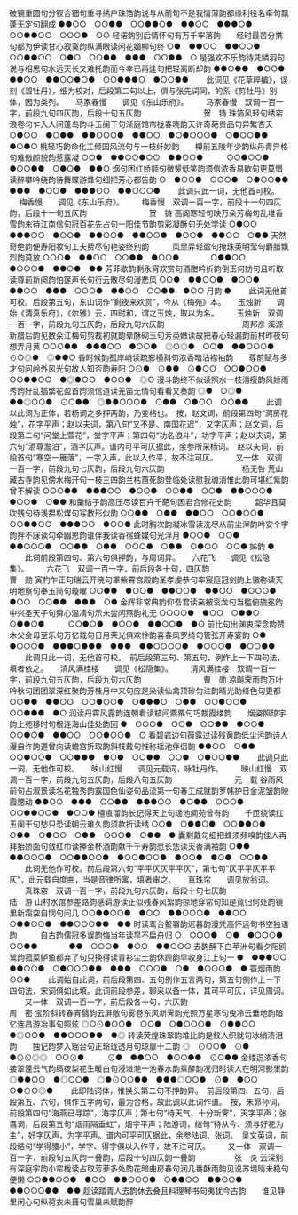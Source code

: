 <!-- { "loadSidebar": true } -->
破镜重圆句分钗合钿句重寻绣户珠箔韵说与从前句不是我情薄韵都缘利役名牵句飘蓬无定句翻成
●●○○　○○●●　○○●●○●　●●○○　●●●○●　○○●●○○　○○○●　○○
轻诺韵别后情怀句有万千牢落韵　　经时最苦分携句都为伊读甘心寂寞韵纵满眼读闲花媚柳句终
○●　●●○○　●●○○●　　　○○●●○○　○●○　○○●●　●●●　○○●●　○
是强欢不乐韵待凭鳞羽句说与相思句水远天长又难托韵而今幸已再逢句把轻离断却韵
●●○●●　●○○●　●●○○　●●○○●○●　○○●●●○　●○○●●
   　　此词见《花草粹编》，误刻《碧牡丹》，细为校对，后段第二句以上，俱与张先词同，的系《剪牡丹》别体，因为类列。 
　
马家春慢　　调见《东山乐府》。
　　马家春慢　双调一百一字，前段九句四仄韵，后段十句五仄韵　　　　　　　　贺　铸
珠箔风轻句绣帘浪卷句乍入人间蓬岛韵斗玉阑干句渐庭馆帘栊春晓韵天许奇葩贵品句异繁杏夭
○●○○　●○●●　●●○○○●　●●○○　●○●○○○●　○●○○●●　●○●○
桃轻巧韵命化工倾国风流句与一枝纤妙韵　　樽前五陵年少韵纵丹青异格句难倣颜貌韵惹露凝
○○●　●●○○●○○　●●○○●　　　○○●○○●　●○○●●　○●○●　●●○
烟句困红娇额句微颦低笑韵须信浓香易歇句更莫惜读醉攀吟绕韵待舞蝶游蜂句细把芳心都告韵
○　●○○●　○○○●　○●○○●●　●●●　●○○●　●●●○○　●●○○○●
   　　此调只此一词，无他首可校。 
　
梅香慢　　调见《东山乐府》。
　　梅香慢　双调一百一字，前段十一句四仄韵，后段十一句五仄韵　　　　　　　　贺　铸
高阁寒轻句映万朵芳梅句乱堆香雪韵未待江南信句冠百花先占句一阳佳节韵剪彩凝酥句无处学读
○●○○　●●●○○　●○○●　●●○○●　●●○○●　●○○●　●●○○　○●●
天然奇绝韵便寿阳妆句工夫费尽句艳姿终别韵　　　风里弄轻盈句掩珠英明莹句麝腊飘烈韵莫放
○○○●　●●○○　○○●●　●○○●　　　　○●●○○　●○○○●　●●○●　●●
芳菲歇韵剩永宵欢赏句酒酣吟折韵倒玉何妨句且听取读尊前新阕韵怕篴声长句行云散尽句漫悲风
○○●　●●○○●　●○○●　●●○○　●●●　○○○●　●●○○　○○●●　●○○
月韵
●
   　　此词无他首可校。后段第五句，东山词作“剩夜来欢赏”，今从《梅苑》本。 
　
玉烛新　　调始《清真乐府》，《尔雅》云，四时和，谓之玉烛，取以为名。
　　玉烛新　双调一百一字，前段九句五仄韵，后段九句六仄韵　　　　　　　　　　周邦彦
溪源新腊后韵见数朵江梅句剪裁初就韵晕酥砌玉句芳英嫩读故把春心轻漏韵前村昨夜句想弄月黄
○○○●●　●●●○○　●○○●　◎○◎●　○○●　●●○○○●　⊙○◎●　◎●●○
昏时候韵孤岸峭读疏影横斜句浓香暗沾襟袖韵　　尊前赋与多才句问岭外风光句故人知否韵寿阳
○⊙●　⊙●●　⊙●○○　○○●○○●　　　○○●●○○　●◎●○○　●○○●　◎○
漫斗韵终不似读照水一枝清瘦韵风娇雨秀韵好乱插繁花盈首韵须信道读羌笛无情句看看又奏韵
◎●　○◎●　●●◎○○●　⊙○●●　◎●●○○○●　○●●　○●○○　○○●●
   　　此调以此词为正体，若杨词之多押两韵，乃变格也。　按，赵文词，前段第四句“洞房花烛”，花字平声；赵以夫词，第八句“又不是、南国花迟”，又字仄声；赵文词，后段第二句“问堂上萱花”，堂字平声；第四句“功名浪斗”，功字平声；赵以夫词，第六句“酒尊澹泊”，酒字仄声。谱内可平可仄据此，余参所采杨词。　赵以夫词，前段首句“寒空一雁落”，一字入声，此以入作平，故不注可仄。 
　　又一体　双调一百一字，前段九句七仄韵，后段九句六仄韵　　　　　　　　　　杨无咎
荒山藏古寺韵见傍水梅开句一枝三四韵兰枯蕙死韵登临处读慰我魂消惟此韵可堪红紫韵曾不解读
○○○●●　●●●○○　●○○●　○○●●　○○●　●●○○○●　●○○●　○●●
和羹结子韵高压尽读百卉千葩句因君合修花史韵　　　韶华且莫吹残句待浅揾松煤句写教形似韵
○○●●　○●●　●●○○　○○●○○●　　　　○○●●○○　●●●○○　●○○●
此时胸次韵凝冰雪读洗尽从前尘滓韵吟安个字韵拌不寐读勾牵幽思韵谁伴我读香宿蜂媒句光浮月
●○○●　○○●　●●○○○●　○○●●　○●●　○○○●　○●●　○●○○　○○●
姊韵
●
   　　此词前段第四句、第六句俱押韵，与周词异。 
　
六花飞　　调见《松隐集》。
　　六花飞　双调一百一字，前后段各十句，四仄韵　　　　　　　　　　　　　　　曹　勋
寅杓乍正句瑞云开晓句罩紫霄宫殿韵圣孝虔恭句率宸庭冠剑韵上徽称读天明地察句奉玉简句璇曜
○○●●　●○○●　●●○○●　●●○○　●○○○●　●○○　○○●●　●●●　○●
金辉非常典韵仰吾君读亲被衮龙句当槛俯旒冕韵　　中兴圣天子句舜心温凊句示未尝闲燕韵礼无
○○○○●　●○○　○●●○　○●●○●　　　○○●○●　●○○●　●●○○●　●○
前比句出渊衷深念韵赞木父金母至乐句万亿载句日月荣光俱欢忭韵喜春风罗绮句管弦开寿宴韵
○●　●○○○●　●●●○●●●　●●●　●●○○○○●　●○○○●　●○○●●
   　　此调只此一词，无他首可校。　前后段第三句、第五句，例作上一下四句法，填者依之。 
　
清风满桂楼　　调见《松隐集》。
　　清风满桂楼　双调一百一字，前段九句五仄韵，后段九句六仄韵　　　　　　　　曹　勋
凉飚霁雨韵万叶吟秋句团团翠深红聚韵芳桂月中来句应是染读仙禽顶砂匀注韵晴光助绛色句更都
○○●●　●●○○　○○●○○●　○●●●○　○●●　○○●○○●　○○●●●　●○
润读丹霄风露韵连朝看读枝间粟粟句巧裁霞缕韵　　烟姿照琼宇韵上苑移时句根连海山佳处韵回
●　○○○●　○○●　○○●●　●○○●　　　○○●○●　●●○○　○○●○○●　○
看碧岩边句薇露过读残黄韵低尘污韵诗人漫自许韵道曾向读蟾宫折取韵斜枝戴句惟称瑶池伴侣韵
●●○○　○●●　○○●○○●　○○●●●　●○●　○○●●　○○●　○●○○●●
   　　此调只此一词，无他作可校。 
　
映山红慢　　调见元载词，咏牡丹作。
　　映山红慢　双调一百一字，前段九句五仄韵，后段八句五仄韵　　　　　　　　元　载
谷雨风前句占淑景读名花独秀韵露国色仙姿句品流第一句春工成就韵罗帏护日金泥皱韵映霞腮动
●●○○　●●●　○○●●　●●●○○　●○●●　○○○●　○○●●○○●　●○○●
檀痕溜韵长记得天上句瑶池阆苑曾有韵　　千匝绕读红玉阑干句愁只恐读朝云难久韵须款折读绣
○○●　○●●○●　○○●●○●　　　○●●　○●○○　○●●　○○○●　○●●　●
囊剩戴句细把蜂须频嗅韵佳人再拜抬娇面句敛红巾读捧金杯酒韵献千千寿韵愿长恁读天香满袖韵
○●●　●●○○○●　○○●●○○●　●○○●○○●　●○○●　●○●　○○●●
   　　此词无他作可校。前后段第六句“平平仄仄平平仄”，第七句“仄平平仄平平仄”，此元载自度曲，当是音律所寓，填者审之。 
　
真珠帘　　调见放翁词。
　　真珠帘　双调一百一字，前段九句六仄韵，后段十句七仄韵　　　　　　　　　陆　游
山村水馆参差路韵感羁游读正似残春风絮韵掠地穿帘句知是竟归何处韵镜里新霜空自悯句问几
○○●●○○●　●○○　●●○○○●　●●○○　○●●○○●　●●○○○●●　●●
时读鸾台鳌署韵迟暮韵漫凭高怀远句书空独语韵　　　自古韵儒冠多误韵悔当年读早不扁舟归
○　○○○●　○●　●○○○●　○○●●　　　　●●　○○○●　●○○　●●○○○
去韵醉下白苹洲句看夕阳鸥鹭韵菰菜鲈鱼都弃了句只换得读青衫尘土韵休顾韵早收身江上句一
●　●●●○○　●●○○●　○●○○○●●　●●●　○○○●　○●　●○○○●　●
蓑烟雨韵
○○●
   　　此调始自此词，前后段第四、五句例作五言两句，第五句例作上一下四句法，宋词俱如此填。此词前段参差，聊采以备一体，其可平可仄，详见周词。 
　　又一体　双调一百一字，前后段各十句，六仄韵　　　　　　　　　　　　　　周　密
宝阶斜转春宵翳韵云屏敞句雾卷东风新霁韵光照万星寒句曳冷云垂地韵暗忆连昌游冶事句照炫
◎○⊙●○○●　○○●　○●○○○●　⊙●●○○　●◎○○●　●●○○○●●　●◎
转读荧煌珠翠韵难比韵是鲛人织就句冰绡渍泪韵　　独记韵梦入瑶台句正玲珑透月句琼扉十二韵
◎　⊙○○●　⊙●　●⊙⊙◎◎　○○⊙●　　　⊙●　●●○○　●○○●●　⊙○●●
金缕逗浓香句接翠蓬云气韵缟夜梨花生暖白句浸潋滟一池春水韵乘醉韵况归时读人在明河影里韵
◎●●○○　●◎○○●　◎●⊙○○●●　●●●◎○○●　⊙●　●○○　○●⊙○◎●
   　　此即陆词体，惟换头第二句不押韵异。　前后段第四、五句，后段第五、六句，俱作五字两句，最为合格，故此调以此词作谱。　按，朱昴孙词，前段第四句“海燕已寻踪”，海字仄声；第七句“待天气、十分新霁”，天字平声；张翥词，后段第五句“烟雨隔垂虹”，烟字平声；陆游词，结句“待从今、须与好花为主”，好字仄声，为字平声。谱内可平可仄据此，余参陆词、张词。　吴文英词，前段结句“学得腰小”，学字、得字俱以入作平，故不注可仄。 
　　又一体　双调一百一字，前段句五仄韵一叠韵，后段十句四仄韵一叠韵　　　　　张　炎
云深别有深庭宇韵小帘栊读占取芳菲多处韵花暗曲房春句润几番酥雨韵见说苏堤晴未稳句便懒
○○●●○○●　●○○　●●○○○●　○●●○○　●●○○●　●●○○○●●　●●
趁读踏青人去韵休去叠且料理琴书句夷犹今古韵　　谁见静里闲心句纵荷衣未葺句雪巢未赋韵醉
